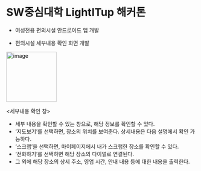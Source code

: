 # SW중심대학 LightITup 해커톤

- 여성전용 편의시설 안드로이드 앱 개발

- 편의시설 세부내용 확인 화면 개발
<img width="133" alt="image" src="https://user-images.githubusercontent.com/78517051/186099711-98c864bc-cb8c-4c9f-baa4-f97f06fcc444.png">

<세부내용 확인 창>
- 세부 내용을 확인할 수 있는 창으로, 해당 정보를 확인할 수 있다.
- ‘지도보기’를 선택하면, 장소의 위치를 보여준다. 상세내용은 다음 설명에서 확인
가능하다.
- ‘스크랩’을 선택하면, 마이페이지에서 내가 스크랩한 장소를 확인할 수 있다.
- ‘전화하기’를 선택하면 해당 장소의 다이얼로 연결된다.
- 그 외에 해당 장소의 상세 주소, 영업 시간, 안내 내용 등에 대한 내용을 출력한다.
